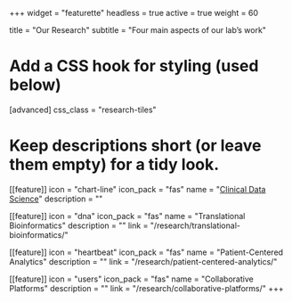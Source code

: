 +++
widget = "featurette"
headless = true
active = true
weight = 60

title = "Our Research"
subtitle = "Four main aspects of our lab’s work"

# Add a CSS hook for styling (used below)
[advanced]
  css_class = "research-tiles"

# Keep descriptions short (or leave them empty) for a tidy look.
[[feature]]
  icon = "chart-line"
  icon_pack = "fas"
  name = "<a href='/research/clinical_data_science/' class='feature-link'>Clinical Data Science</a>"
  description = ""

[[feature]]
  icon = "dna"
  icon_pack = "fas"
  name = "Translational Bioinformatics"
  description = ""
  link = "/research/translational-bioinformatics/"

[[feature]]
  icon = "heartbeat"
  icon_pack = "fas"
  name = "Patient-Centered Analytics"
  description = ""
  link = "/research/patient-centered-analytics/"

[[feature]]
  icon = "users"
  icon_pack = "fas"
  name = "Collaborative Platforms"
  description = ""
  link = "/research/collaborative-platforms/"
+++
